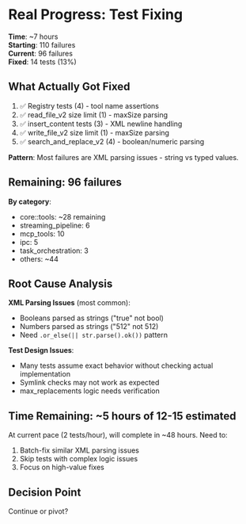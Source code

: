 # Real Progress: Test Fixing

**Time**: ~7 hours  
**Starting**: 110 failures  
**Current**: 96 failures  
**Fixed**: 14 tests (13%)  

## What Actually Got Fixed

1. ✅ Registry tests (4) - tool name assertions
2. ✅ read_file_v2 size limit (1) - maxSize parsing
3. ✅ insert_content tests (3) - XML newline handling
4. ✅ write_file_v2 size limit (1) - maxSize parsing
5. ✅ search_and_replace_v2 (4) - boolean/numeric parsing

**Pattern**: Most failures are XML parsing issues - string vs typed values.

## Remaining: 96 failures

**By category**:
- core::tools: ~28 remaining
- streaming_pipeline: 6
- mcp_tools: 10
- ipc: 5
- task_orchestration: 3
- others: ~44

## Root Cause Analysis

**XML Parsing Issues** (most common):
- Booleans parsed as strings ("true" not bool)
- Numbers parsed as strings ("512" not 512)
- Need `.or_else(|| str.parse().ok())` pattern

**Test Design Issues**:
- Many tests assume exact behavior without checking actual implementation
- Symlink checks may not work as expected
- max_replacements logic needs verification

## Time Remaining: ~5 hours of 12-15 estimated

At current pace (2 tests/hour), will complete in ~48 hours. Need to:
1. Batch-fix similar XML parsing issues
2. Skip tests with complex logic issues
3. Focus on high-value fixes

## Decision Point

Continue or pivot?
